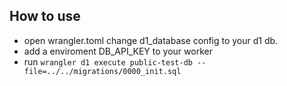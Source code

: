 ## How to use
- open wrangler.toml change d1_database config to your d1 db.
- add a enviroment DB_API_KEY to your worker
- run `wrangler d1 execute public-test-db --file=../../migrations/0000_init.sql`
